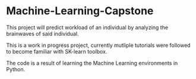 # Machine-Learning-Capstone

This project will predict workload of an individual by analyzing the brainwaves of said individual.

This is a work in progress project, currently mutliple tutorials were followed to become familiar with SK-learn toolbox.

The code is a result of learning the Machine Learning environments in Python.
